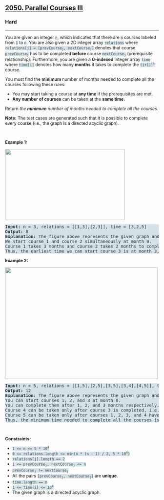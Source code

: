 <h2><a href="https://leetcode.com/problems/parallel-courses-iii/">2050. Parallel Courses III</a></h2><h3>Hard</h3><hr><div><p>You are given an integer <code style="background-color: rgb(214, 225, 230) !important; color: rgb(56, 74, 82) !important;">n</code>, which indicates that there are <code style="background-color: rgb(214, 225, 230) !important; color: rgb(56, 74, 82) !important;">n</code> courses labeled from <code style="background-color: rgb(214, 225, 230) !important; color: rgb(56, 74, 82) !important;">1</code> to <code style="background-color: rgb(214, 225, 230) !important; color: rgb(56, 74, 82) !important;">n</code>. You are also given a 2D integer array <code style="background-color: rgb(214, 225, 230) !important; color: rgb(56, 74, 82) !important;">relations</code> where <code style="background-color: rgb(214, 225, 230) !important; color: rgb(56, 74, 82) !important;">relations[j] = [prevCourse<sub>j</sub>, nextCourse<sub>j</sub>]</code> denotes that course <code style="background-color: rgb(214, 225, 230) !important; color: rgb(56, 74, 82) !important;">prevCourse<sub>j</sub></code> has to be completed <strong>before</strong> course <code style="background-color: rgb(214, 225, 230) !important; color: rgb(56, 74, 82) !important;">nextCourse<sub>j</sub></code> (prerequisite relationship). Furthermore, you are given a <strong>0-indexed</strong> integer array <code style="background-color: rgb(214, 225, 230) !important; color: rgb(56, 74, 82) !important;">time</code> where <code style="background-color: rgb(214, 225, 230) !important; color: rgb(56, 74, 82) !important;">time[i]</code> denotes how many <strong>months</strong> it takes to complete the <code style="background-color: rgb(214, 225, 230) !important; color: rgb(56, 74, 82) !important;">(i+1)<sup>th</sup></code> course.</p>

<p>You must find the <strong>minimum</strong> number of months needed to complete all the courses following these rules:</p>

<ul>
	<li>You may start taking a course at <strong>any time</strong> if the prerequisites are met.</li>
	<li><strong>Any number of courses</strong> can be taken at the <strong>same time</strong>.</li>
</ul>

<p>Return <em style="color: rgb(37, 49, 55) !important;">the <strong>minimum</strong> number of months needed to complete all the courses</em>.</p>

<p><strong>Note:</strong> The test cases are generated such that it is possible to complete every course (i.e., the graph is a directed acyclic graph).</p>

<p>&nbsp;</p>
<p><strong>Example 1:</strong></p>
<strong><img alt="" src="https://assets.leetcode.com/uploads/2021/10/07/ex1.png" style="width: 392px; height: 232px; filter: saturate(0.9) brightness(0.9); color: rgb(37, 49, 55) !important;"></strong>

<pre style="background-color: rgb(214, 225, 230) !important; color: rgb(37, 49, 55) !important;"><strong>Input:</strong> n = 3, relations = [[1,3],[2,3]], time = [3,2,5]
<strong>Output:</strong> 8
<strong>Explanation:</strong> The figure above represents the given graph and the time required to complete each course. 
We start course 1 and course 2 simultaneously at month 0.
Course 1 takes 3 months and course 2 takes 2 months to complete respectively.
Thus, the earliest time we can start course 3 is at month 3, and the total time required is 3 + 5 = 8 months.
</pre>

<p><strong>Example 2:</strong></p>
<strong><img alt="" src="https://assets.leetcode.com/uploads/2021/10/07/ex2.png" style="width: 500px; height: 365px; filter: saturate(0.9) brightness(0.9); color: rgb(37, 49, 55) !important;"></strong>

<pre style="background-color: rgb(214, 225, 230) !important; color: rgb(37, 49, 55) !important;"><strong>Input:</strong> n = 5, relations = [[1,5],[2,5],[3,5],[3,4],[4,5]], time = [1,2,3,4,5]
<strong>Output:</strong> 12
<strong>Explanation:</strong> The figure above represents the given graph and the time required to complete each course.
You can start courses 1, 2, and 3 at month 0.
You can complete them after 1, 2, and 3 months respectively.
Course 4 can be taken only after course 3 is completed, i.e., after 3 months. It is completed after 3 + 4 = 7 months.
Course 5 can be taken only after courses 1, 2, 3, and 4 have been completed, i.e., after max(1,2,3,7) = 7 months.
Thus, the minimum time needed to complete all the courses is 7 + 5 = 12 months.
</pre>

<p>&nbsp;</p>
<p><strong>Constraints:</strong></p>

<ul>
	<li><code style="background-color: rgb(214, 225, 230) !important; color: rgb(56, 74, 82) !important;">1 &lt;= n &lt;= 5 * 10<sup>4</sup></code></li>
	<li><code style="background-color: rgb(214, 225, 230) !important; color: rgb(56, 74, 82) !important;">0 &lt;= relations.length &lt;= min(n * (n - 1) / 2, 5 * 10<sup>4</sup>)</code></li>
	<li><code style="background-color: rgb(214, 225, 230) !important; color: rgb(56, 74, 82) !important;">relations[j].length == 2</code></li>
	<li><code style="background-color: rgb(214, 225, 230) !important; color: rgb(56, 74, 82) !important;">1 &lt;= prevCourse<sub>j</sub>, nextCourse<sub>j</sub> &lt;= n</code></li>
	<li><code style="background-color: rgb(214, 225, 230) !important; color: rgb(56, 74, 82) !important;">prevCourse<sub>j</sub> != nextCourse<sub>j</sub></code></li>
	<li>All the pairs <code style="background-color: rgb(214, 225, 230) !important; color: rgb(56, 74, 82) !important;">[prevCourse<sub>j</sub>, nextCourse<sub>j</sub>]</code> are <strong>unique</strong>.</li>
	<li><code style="background-color: rgb(214, 225, 230) !important; color: rgb(56, 74, 82) !important;">time.length == n</code></li>
	<li><code style="background-color: rgb(214, 225, 230) !important; color: rgb(56, 74, 82) !important;">1 &lt;= time[i] &lt;= 10<sup>4</sup></code></li>
	<li>The given graph is a directed acyclic graph.</li>
</ul>
</div>